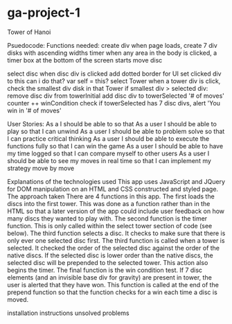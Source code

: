 # ga-project-1
Tower of Hanoi

Psuedocode:
Functions needed:
create div
  when page loads, create 7 div disks with ascending widths
timer
  when any area in the body is clicked, a timer box at the bottom of the screen starts
move disc

select disc
  when disc div is clicked
  add dotted border for UI
  set clicked div to this
    can i do that?
    var self = this?
  select Tower
    when a tower div is click, check the smallest div disk in that Tower
    if smallest div > selected div:
      remove disc div from towerInitial
      add disc div to towerSelected
      '# of moves' counter ++
  winCondition check
    if towerSelected has 7 disc divs, alert 'You win in '# of moves'

User Stories:
As a <role> I should be able to <goal> so that <reason>
As a user I should be able to play so that I can unwind
As a user I should be able to problem solve so that I can practice critical thinking
As a user I should be able to execute the functions fully so that I can win the game
As a user I should be able to have my time logged so that I can compare myself to other users
As a user I should be able to see my moves in real time so that I can implement my strategy move by move

Explanations of the technologies used
  This app uses JavaScript and JQuery for DOM manipulation on an HTML and CSS constructed and styled page.
The approach taken
  There are 4 functions in this app. The first loads the discs into the first tower. This was done as a function rather than in the HTML so that a later version of the app could include user feedback on how many discs they wanted to play with.
  The second function is the timer function. This is only called within the select tower section of code (see below).
  The third function selects a disc. It checks to make sure that there is only ever one selected disc first.
  The third function is called when a tower is selected. It checked the order of the selected disc against the order of the native discs. If the selected disc is lower order than the native discs, the selected disc will be prepended to the selected tower. This action also begins the timer.
  The final function is the win condition test. If 7 disc elements (and an invisible base div for gravity) are present in tower, the user is alerted that they have won. This function is called at the end of the prepend function so that the function checks for a win each time a disc is moved.

installation instructions
unsolved problems
